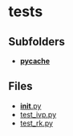 # tests

## Subfolders

- [__pycache__](__pycache__)

## Files

- [__init__.py](__init__.py)
- [test_ivp.py](test_ivp.py)
- [test_rk.py](test_rk.py)
